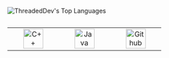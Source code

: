 ![ThreadedDev's Top Languages](https://github-readme-stats.vercel.app/api/top-langs/?username=99De&theme=monokai&show_icons=true&hide_border=true&layout=compact)
<br />
<table align="left">
  <tr>
      <td align="center" width="100">
        <img src="https://techstack-generator.vercel.app/cpp-icon.svg" alt="C++" width="45" height="45" />
        <br>
      </td>
      <td align="center" width="100">
        <img src="https://techstack-generator.vercel.app/java-icon.svg" alt="Java" width="45" height="45" />
        <br>
      </td>
      <td align="center" width="100">
        <img src="https://techstack-generator.vercel.app/github-icon.svg" alt="Github" width="45" height="45" />
        <br>
      </td>
    </tr>
</table>
